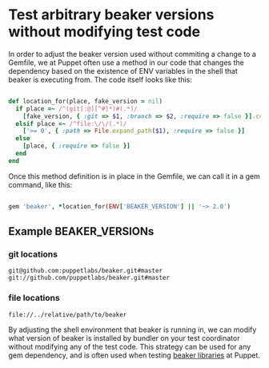 # Test arbitrary beaker versions without modifying test code

In order to adjust the beaker version used without commiting a change to a Gemfile,
we at Puppet often use a method in our code that changes the dependency based on the
existence of ENV variables in the shell that beaker is executing from. The code
itself looks like this:

```ruby

def location_for(place, fake_version = nil)
  if place =~ /^(git[:@][^#]*)#(.*)/
    [fake_version, { :git => $1, :branch => $2, :require => false }].compact
  elsif place =~ /^file:\/\/(.*)/
    ['>= 0', { :path => File.expand_path($1), :require => false }]
  else
    [place, { :require => false }]
  end
end

```

Once this method definition is in place in the Gemfile, we can call it in a gem command, like
this:

```ruby

gem 'beaker', *location_for(ENV['BEAKER_VERSION'] || '~> 2.0')
```

## Example BEAKER_VERSIONs

### git locations

```
git@github.com:puppetlabs/beaker.git#master
git://github.com/puppetlabs/beaker.git#master
```

### file locations
```
file://../relative/path/to/beaker
```
By adjusting the shell environment that beaker is running in, we can modify what version of
beaker is installed by bundler on your test coordinator without modifying any of the test
code. This strategy can be used for any gem dependency, and is often used when testing
[beaker libraries](../concepts/beaker_libraries.md) at Puppet.
